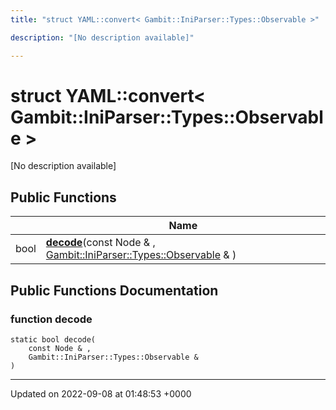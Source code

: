 ```yaml
---
title: "struct YAML::convert< Gambit::IniParser::Types::Observable >"

description: "[No description available]"

---
```


# struct YAML::convert< Gambit::IniParser::Types::Observable >



[No description available]

## Public Functions

|                | Name           |
| -------------- | -------------- |
| bool | **[decode](/documentation/code/classes/structyaml_1_1convert_3_01gambit_1_1iniparser_1_1types_1_1observable_01_4/#function-yamlconvert-gambitiniparsertypesobservable-decode)**(const Node & , [Gambit::IniParser::Types::Observable](/documentation/code/classes/structgambit_1_1iniparser_1_1types_1_1observable/) & ) |

## Public Functions Documentation

### function decode

```
static bool decode(
    const Node & ,
    Gambit::IniParser::Types::Observable & 
)
```


-------------------------------

Updated on 2022-09-08 at 01:48:53 +0000